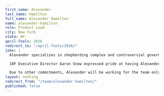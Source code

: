 ```yaml
---
first_name: Alexander
last_name: Hamilton
full_name: Alexander Hamilton
name: alexander-hamilton
role: Product Lead
city: New York
state: NY
april-fools: 2016
redirect_to: "/april-fools/2016/"
joke: |
  Alexander specializes in shepherding complex and controversial government projects from ideation to delivery. A law school graduate and father of eight, the ten-dollar founding father is a seasoned civil servant with extensive experience with the Department of the Treasury and the Coast Guard.

  18F Executive Director Aaron Snow expressed pride at having Alexander join the team despite the unfortunate result the last time Alexander worked with an Aaron.

  Due to other commitments, Alexander will be working for the team only on April 1st. If you'd like to join Alex (and not just for April 1) you can <a href="https://pages.18f.gov/joining-18f/">see all of our openings and learn more about working at 18F</a>.)
layout: nothing
redirect_from: "/team/alexander-hamilton/"
published: false
---
```


